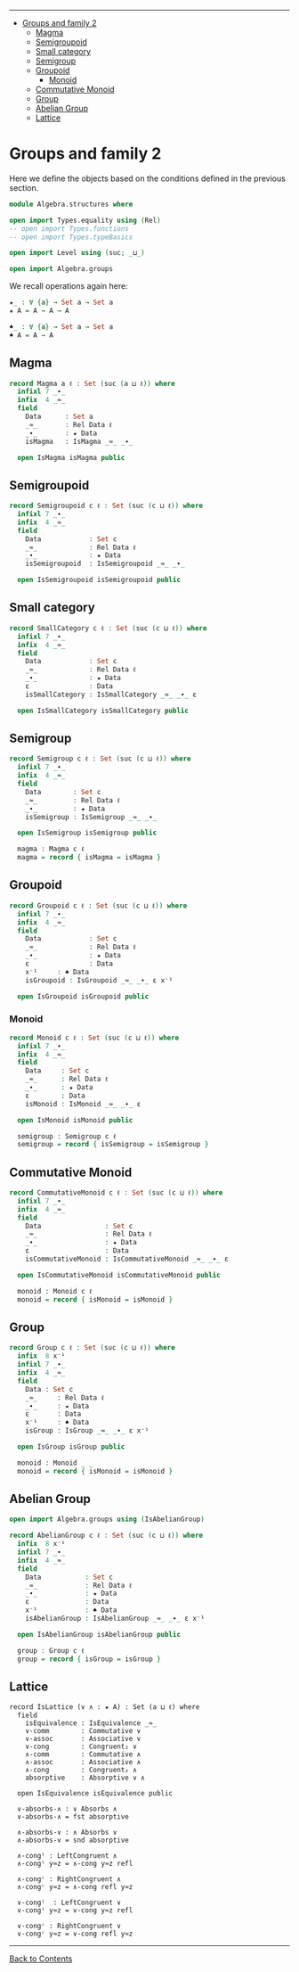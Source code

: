 <!-- START doctoc generated TOC please keep comment here to allow auto update -->
<!-- DON'T EDIT THIS SECTION, INSTEAD RE-RUN doctoc TO UPDATE -->
****

- [Groups and family 2](#groups-and-family-2)
  - [Magma](#magma)
  - [Semigroupoid](#semigroupoid)
  - [Small category](#small-category)
  - [Semigroup](#semigroup)
  - [Groupoid](#groupoid)
    - [Monoid](#monoid)
  - [Commutative Monoid](#commutative-monoid)
  - [Group](#group)
  - [Abelian Group](#abelian-group)
  - [Lattice](#lattice)

<!-- END doctoc generated TOC please keep comment here to allow auto update -->


# Groups and family 2

Here we define the objects based on the conditions defined in the previous section.

```agda
module Algebra.structures where

open import Types.equality using (Rel)
-- open import Types.functions
-- open import Types.typeBasics

open import Level using (suc; _⊔_)

open import Algebra.groups
```

We recall operations again here:

```agda
★_ : ∀ {a} → Set a → Set a
★ A = A → A → A

♠_ : ∀ {a} → Set a → Set a
♠ A = A → A
```

## Magma

```agda
record Magma a ℓ : Set (suc (a ⊔ ℓ)) where
  infixl 7 _∙_
  infix  4 _≈_
  field
    Data      : Set a
    _≈_       : Rel Data ℓ
    _∙_       : ★ Data
    isMagma   : IsMagma _≈_ _∙_

  open IsMagma isMagma public
```

## Semigroupoid

```agda
record Semigroupoid c ℓ : Set (suc (c ⊔ ℓ)) where
  infixl 7 _∙_
  infix  4 _≈_
  field
    Data            : Set c
    _≈_             : Rel Data ℓ
    _∙_             : ★ Data
    isSemigroupoid  : IsSemigroupoid _≈_ _∙_

  open IsSemigroupoid isSemigroupoid public
```

## Small category

```agda
record SmallCategory c ℓ : Set (suc (c ⊔ ℓ)) where
  infixl 7 _∙_
  infix  4 _≈_
  field
    Data            : Set c
    _≈_             : Rel Data ℓ
    _∙_             : ★ Data
    ε               : Data
    isSmallCategory : IsSmallCategory _≈_ _∙_ ε

  open IsSmallCategory isSmallCategory public
```

## Semigroup

```agda
record Semigroup c ℓ : Set (suc (c ⊔ ℓ)) where
  infixl 7 _∙_
  infix  4 _≈_
  field
    Data        : Set c
    _≈_         : Rel Data ℓ
    _∙_         : ★ Data
    isSemigroup : IsSemigroup _≈_ _∙_

  open IsSemigroup isSemigroup public

  magma : Magma c ℓ
  magma = record { isMagma = isMagma }
```

## Groupoid

```agda
record Groupoid c ℓ : Set (suc (c ⊔ ℓ)) where
  infixl 7 _∙_
  infix  4 _≈_
  field
    Data            : Set c
    _≈_             : Rel Data ℓ
    _∙_             : ★ Data
    ε               : Data
    x⁻¹     : ♠ Data
    isGroupoid : IsGroupoid _≈_ _∙_ ε x⁻¹

  open IsGroupoid isGroupoid public
```

### Monoid

```agda
record Monoid c ℓ : Set (suc (c ⊔ ℓ)) where
  infixl 7 _∙_
  infix  4 _≈_
  field
    Data     : Set c
    _≈_      : Rel Data ℓ
    _∙_      : ★ Data
    ε        : Data
    isMonoid : IsMonoid _≈_ _∙_ ε

  open IsMonoid isMonoid public

  semigroup : Semigroup c ℓ
  semigroup = record { isSemigroup = isSemigroup }
```

## Commutative Monoid

```agda
record CommutativeMonoid c ℓ : Set (suc (c ⊔ ℓ)) where
  infixl 7 _∙_
  infix  4 _≈_
  field
    Data                : Set c
    _≈_                 : Rel Data ℓ
    _∙_                 : ★ Data
    ε                   : Data
    isCommutativeMonoid : IsCommutativeMonoid _≈_ _∙_ ε

  open IsCommutativeMonoid isCommutativeMonoid public

  monoid : Monoid c ℓ
  monoid = record { isMonoid = isMonoid }
```

## Group

```agda
record Group c ℓ : Set (suc (c ⊔ ℓ)) where
  infix  8 x⁻¹
  infixl 7 _∙_
  infix  4 _≈_
  field
    Data : Set c
    _≈_     : Rel Data ℓ
    _∙_     : ★ Data
    ε       : Data
    x⁻¹     : ♠ Data
    isGroup : IsGroup _≈_ _∙_ ε x⁻¹

  open IsGroup isGroup public

  monoid : Monoid _ _
  monoid = record { isMonoid = isMonoid }
```

## Abelian Group

```agda
open import Algebra.groups using (IsAbelianGroup)

record AbelianGroup c ℓ : Set (suc (c ⊔ ℓ)) where
  infix  8 x⁻¹
  infixl 7 _∙_
  infix  4 _≈_
  field
    Data           : Set c
    _≈_            : Rel Data ℓ
    _∙_            : ★ Data
    ε              : Data
    x⁻¹            : ♠ Data
    isAbelianGroup : IsAbelianGroup _≈_ _∙_ ε x⁻¹

  open IsAbelianGroup isAbelianGroup public

  group : Group c ℓ
  group = record { isGroup = isGroup }
```

## Lattice

```lauda
record IsLattice (∨ ∧ : ★ A) : Set (a ⊔ ℓ) where
  field
    isEquivalence : IsEquivalence _≈_
    ∨-comm        : Commutative ∨
    ∨-assoc       : Associative ∨
    ∨-cong        : Congruent₂ ∨
    ∧-comm        : Commutative ∧
    ∧-assoc       : Associative ∧
    ∧-cong        : Congruent₂ ∧
    absorptive    : Absorptive ∨ ∧

  open IsEquivalence isEquivalence public

  ∨-absorbs-∧ : ∨ Absorbs ∧
  ∨-absorbs-∧ = fst absorptive

  ∧-absorbs-∨ : ∧ Absorbs ∨
  ∧-absorbs-∨ = snd absorptive

  ∧-congˡ : LeftCongruent ∧
  ∧-congˡ y≈z = ∧-cong y≈z refl

  ∧-congʳ : RightCongruent ∧
  ∧-congʳ y≈z = ∧-cong refl y≈z

  ∨-congˡ  : LeftCongruent ∨
  ∨-congˡ y≈z = ∨-cong y≈z refl

  ∨-congʳ : RightCongruent ∨
  ∨-congʳ y≈z = ∨-cong refl y≈z
```

****
[Back to Contents](./contents.html)
